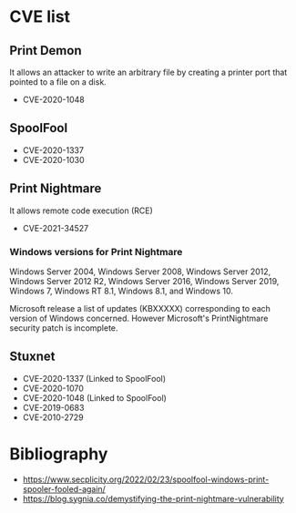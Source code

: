 # CVE list

## Print Demon
It allows an attacker to write an arbitrary file by creating a printer port that pointed to a file on a disk.

- CVE-2020-1048


## SpoolFool

- CVE-2020-1337
- CVE-2020-1030



## Print Nightmare
It allows remote code execution (RCE)

<!--- CVE-2021-1675 addresses a different vulnerability in the same Print Spooler API call --->

- CVE-2021-34527

### Windows versions for Print Nightmare

Windows Server 2004, Windows Server 2008, Windows Server 2012, Windows Server 2012 R2, Windows Server 2016, Windows Server 2019, Windows 7, Windows RT 8.1, Windows 8.1, and Windows 10.

Microsoft release a list of updates (KBXXXXX) corresponding to each version of Windows concerned.
However Microsoft's PrintNightmare security patch is incomplete.

## Stuxnet

<!--- Secondo me ci sta citarla, senza soffermarsi troppo (magari nel paper), dicendo che alcune di queste vulnerabilità erano già state utilizzate precedentemente per Stuxnet ecc --->

- CVE-2020-1337   (Linked to SpoolFool)
- CVE-2020-1070
- CVE-2020-1048   (Linked to SpoolFool)
- CVE-2019-0683
- CVE-2010-2729 


# Bibliography
- https://www.secplicity.org/2022/02/23/spoolfool-windows-print-spooler-fooled-again/
- https://blog.sygnia.co/demystifying-the-print-nightmare-vulnerability
